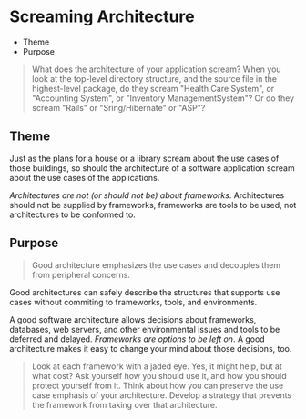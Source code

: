 # Screaming Architecture

* Theme
* Purpose

> What does the architecture of your application scream? When you look at the top-level directory structure, and the source file in the highest-level package, do they scream "Health Care System", or "Accounting System", or "Inventory ManagementSystem"? Or do they scream "Rails" or "Sring/Hibernate" or "ASP"?

## Theme

Just as the plans for a house or a library scream about the use cases of those buildings, so should the architecture of a software application scream about the use cases of the applications.

*Architectures are not (or should not be) about frameworks*. Architectures should not be supplied by frameworks, frameworks are tools to be used, not architectures to be conformed to.

## Purpose

> Good architecture emphasizes the use cases and decouples them from peripheral concerns.

Good architectures can safely describe the structures that supports use cases without commiting to frameworks, tools, and environments.

A good software architecture allows decisions about frameworks, databases, web servers, and other environmental issues and tools to be deferred and delayed. *Frameworks are options to be left on*. A good architecture makes it easy to change your mind about those decisions, too.

> Look at each framework with a jaded eye. Yes, it might help, but at what cost? Ask yourself how you should use it, and how you should protect yourself from it. Think about how you can preserve the use case emphasis of your architecture. Develop a strategy that prevents the framework from taking over that architecture.
